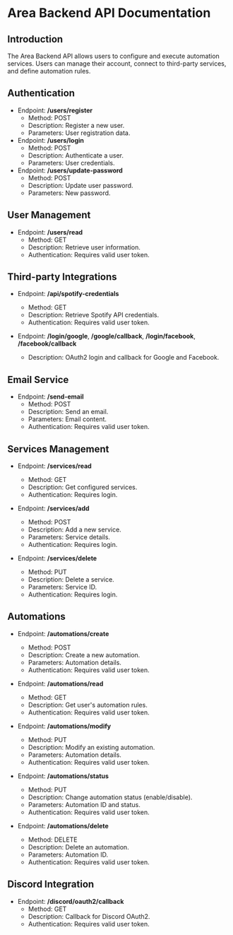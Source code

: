 # Area Backend API Documentation

## Introduction

The Area Backend API allows users to configure and execute automation services. Users can manage their account, connect to third-party services, and define automation rules.

## Authentication
 - Endpoint: **/users/register**
    - Method: POST
    - Description: Register a new user.
    - Parameters: User registration data.
 - Endpoint: **/users/login**
    - Method: POST
    - Description: Authenticate a user.
    - Parameters: User credentials.
 - Endpoint: **/users/update-password**
    - Method: POST
    - Description: Update user password.
    - Parameters: New password.

## User Management
 - Endpoint: **/users/read**
    - Method: GET
    - Description: Retrieve user information.
    - Authentication: Requires valid user token.

## Third-party Integrations
 - Endpoint: **/api/spotify-credentials**
    - Method: GET
    - Description: Retrieve Spotify API credentials.
    - Authentication: Requires valid user token.

- Endpoint: **/login/google**, **/google/callback**, **/login/facebook**, **/facebook/callback**
    - Description: OAuth2 login and callback for Google and Facebook.

## Email Service
 - Endpoint: **/send-email**
    - Method: POST
    - Description: Send an email.
    - Parameters: Email content.
    - Authentication: Requires valid user token.

## Services Management
 - Endpoint: **/services/read**
    - Method: GET
    - Description: Get configured services.
    - Authentication: Requires login.

 - Endpoint: **/services/add**
    - Method: POST
    - Description: Add a new service.
    - Parameters: Service details.
    - Authentication: Requires login.

- Endpoint: **/services/delete**
    - Method: PUT
    - Description: Delete a service.
    - Parameters: Service ID.
    - Authentication: Requires login.

## Automations
 - Endpoint: **/automations/create**
    - Method: POST
    - Description: Create a new automation.
    - Parameters: Automation details.
    - Authentication: Requires valid user token.

 - Endpoint: **/automations/read**
    - Method: GET
    - Description: Get user's automation rules.
    - Authentication: Requires valid user token.

 - Endpoint: **/automations/modify**
    - Method: PUT
    - Description: Modify an existing automation.
    - Parameters: Automation details.
    - Authentication: Requires valid user token.

- Endpoint: **/automations/status**
    - Method: PUT
    - Description: Change automation status (enable/disable).
    - Parameters: Automation ID and status.
    - Authentication: Requires valid user token.

- Endpoint: **/automations/delete**
    - Method: DELETE
    - Description: Delete an automation.
    - Parameters: Automation ID.
    - Authentication: Requires valid user token.

## Discord Integration
 - Endpoint: **/discord/oauth2/callback**
    - Method: GET
    - Description: Callback for Discord OAuth2.
    - Authentication: Requires valid user token.
